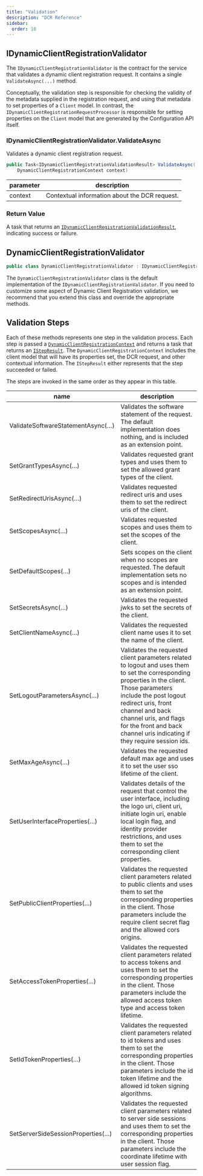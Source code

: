 ```yaml
---
title: "Validation"
description: "DCR Reference"
sidebar:
  order: 10
---
```


## IDynamicClientRegistrationValidator

The `IDynamicClientRegistrationValidator` is the contract for the service that
validates a dynamic client registration request. It contains a single
`ValidateAsync(...)` method.

Conceptually, the validation step is responsible for checking the validity of
the metadata supplied in the registration request, and using that metadata to
set properties of a `Client` model. In contrast, the
`IDynamicClientRegistrationRequestProcessor` is responsible for setting
properties on the `Client` model that are generated by the Configuration API
itself.

### IDynamicClientRegistrationValidator.ValidateAsync

Validates a dynamic client registration request.

```csharp
public Task<IDynamicClientRegistrationValidationResult> ValidateAsync(
    DynamicClientRegistrationContext context)
```

| parameter | description                                   |
|-----------|-----------------------------------------------|
| context   | Contextual information about the DCR request. |

### Return Value

A task that returns an [
`IDynamicClientRegistrationValidationResult`](models#idynamicclientregistrationvalidationresult), indicating success or
failure.

## DynamicClientRegistrationValidator

```csharp
public class DynamicClientRegistrationValidator : IDynamicClientRegistrationValidator
```

The `DynamicClientRegistrationValidator` class is the default implementation of
the `IDynamicClientRegistrationValidator`. If you need to customize some aspect
of Dynamic Client Registration validation, we recommend that you extend this
class and override the appropriate methods.

## Validation Steps

Each of these methods represents one step in the validation process.
Each step is passed a [`DynamicClientRegistrationContext`](models#dynamicclientregistrationcontext) and returns a task
that returns an [`IStepResult`](models#istepresult). The `DynamicClientRegistrationContext` includes the client model
that will
have its properties set, the DCR request, and other contextual information. The
`IStepResult` either represents that the step succeeded or failed.

The steps are invoked in the same order as they appear in this table.

| name                              | description                                                                                                                                                                                                                                                                                                     |
|-----------------------------------|-----------------------------------------------------------------------------------------------------------------------------------------------------------------------------------------------------------------------------------------------------------------------------------------------------------------|
| ValidateSoftwareStatementAsync(…) | Validates the software statement of the request. The default implementation does nothing, and is included as an extension point.                                                                                                                                                                                |
| SetGrantTypesAsync(…)             | Validates requested grant types and uses them to set the allowed grant types of the client.                                                                                                                                                                                                                     |
| SetRedirectUrisAsync(…)           | Validates requested redirect uris and uses them to set the redirect uris of the client.                                                                                                                                                                                                                         |
| SetScopesAsync(…)                 | Validates requested scopes and uses them to set the scopes of the client.                                                                                                                                                                                                                                       |
| SetDefaultScopes(…)               | Sets scopes on the client when no scopes are requested. The default implementation sets no scopes and is intended as an extension point.                                                                                                                                                                        |
| SetSecretsAsync(…)                | Validates the requested jwks to set the secrets of the client.                                                                                                                                                                                                                                                  |
| SetClientNameAsync(…)             | Validates the requested client name uses it to set the name of the client.                                                                                                                                                                                                                                      |
| SetLogoutParametersAsync(…)       | Validates the requested client parameters related to logout and uses them to set the corresponding properties in the client. Those parameters include the post logout redirect uris, front channel and back channel uris, and flags for the front and back channel uris indicating if they require session ids. |
| SetMaxAgeAsync(…)                 | Validates the requested default max age and uses it to set the user sso lifetime of the client.                                                                                                                                                                                                                 |
| SetUserInterfaceProperties(…)     | Validates details of the request that control the user interface, including the logo uri, client uri, initiate login uri, enable local login flag, and identity provider restrictions, and uses them to set the corresponding client properties.                                                                |
| SetPublicClientProperties(…)      | Validates the requested client parameters related to public clients and uses them to set the corresponding properties in the client. Those parameters include the require client secret flag and the allowed cors origins.                                                                                      |
| SetAccessTokenProperties(…)       | Validates the requested client parameters related to access tokens and uses them to set the corresponding properties in the client. Those parameters include the allowed access token type and access token lifetime.                                                                                           |
| SetIdTokenProperties(…)           | Validates the requested client parameters related to id tokens and uses them to set the corresponding properties in the client. Those parameters include the id token lifetime and the allowed id token signing algorithms.                                                                                     |
| SetServerSideSessionProperties(…) | Validates the requested client parameters related to server side sessions and uses them to set the corresponding properties in the client. Those parameters include the coordinate lifetime with user session flag.                                                                                             |

